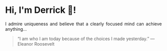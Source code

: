 # Hi, I'm Derrick 👋!
<p align="justify">I admire uniqueness and believe that a clearly focused mind can achieve anything...</p> 
<!-- #quote-start -->
<blockquote>&ldquo;I am who I am today because of the choices I made yesterday.&rdquo; &mdash; <footer>Eleanor Roosevelt</footer></blockquote>
<!-- #quote-end -->
